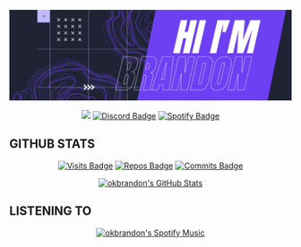[![Hi, I'm Duart Breedt](./assets/cover.png)](#)

<span align="center">
  
  <a href="mailto:hello@brandoncodes.dev"><img src="https://img.shields.io/badge/Gmail-D14836?style=for-the-badge&logo=gmail&logoColor=white" /></a>
  [![Discord Badge](https://img.shields.io/badge/Discord-7289DA?style=for-the-badge&logo=discord&logoColor=white)](https://discord.com/users/TADASUKE#0554)
  [![Spotify Badge](https://img.shields.io/badge/Spotify-1ED760?&style=for-the-badge&logo=spotify&logoColor=white)](https://open.spotify.com/user/deustch.private)
  
</span>

<h2>GITHUB STATS</h2>

<span align="center">
  
  [![Visits Badge](https://badges.strrl.dev/visits/okbrandon/okbrandon?style=for-the-badge&color=6E40F3)](#)
  [![Repos Badge](https://badges.strrl.dev/repos/okbrandon?style=for-the-badge&color=6E40F3)](https://github.com/okbrandon?tab=repositories)
  [![Commits Badge](https://badges.strrl.dev/commits/weekly/okbrandon?style=for-the-badge&color=6E40F3)](https://github.com/okbrandon?tab=repositories)

</span>

<span align="center">

  [![okbrandon's GitHub Stats](https://github-readme-stats.vercel.app/api?username=okbrandon&show_icons=true&line_height=27&count_private=true&title_color=ffffff&text_color=c9cacc&icon_color=6E40F3&bg_color=2F3640)](#)

</span>

<h2>LISTENING TO</h2>

<span align="center">
  
  [![okbrandon's Spotify Music](https://spotify-github-profile.vercel.app/api/view?uid=deustch.private&cover_image=true&theme=default&show_offline=false&bar_color=825fc4&bar_color_cover=false)](#)
  
</span>
